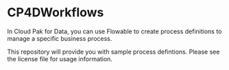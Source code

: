 # CP4DWorkflows

In Cloud Pak for Data, you can use Flowable to create process definitions to manage a specific business process. 

This repository will provide you with sample process defintions.
Please see the license file for usage information.
